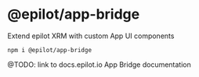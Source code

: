 # @epilot/app-bridge

Extend epilot XRM with custom App UI components

```
npm i @epilot/app-bridge
```

@TODO: link to docs.epilot.io App Bridge documentation
